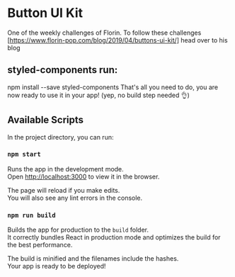 # Button UI Kit
One of the weekly challenges of Florin. To follow these challenges [https://www.florin-pop.com/blog/2019/04/buttons-ui-kit/] head over to his blog

## styled-components run:

npm install --save styled-components
That's all you need to do, you are now ready to use it in your app! (yep, no build step needed 👌)
## Available Scripts

In the project directory, you can run:

### `npm start`

Runs the app in the development mode.<br>
Open [http://localhost:3000](http://localhost:3000) to view it in the browser.

The page will reload if you make edits.<br>
You will also see any lint errors in the console.


### `npm run build`

Builds the app for production to the `build` folder.<br>
It correctly bundles React in production mode and optimizes the build for the best performance.

The build is minified and the filenames include the hashes.<br>
Your app is ready to be deployed!


